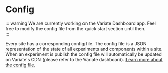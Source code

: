 # Config

::: warning
  We are currently working on the Variate Dashboard app. Feel free to modify the config file from the quick start section until then.  
:::

Every site has a corresponding config file. The config file is a JSON representation of the state of all experiments and components within a site. When an experiment is publish the config file will automatically be updated on Variate's CDN (please refer to the Variate dashboard). [Learn more about the config file.](/engine/configuration.html)